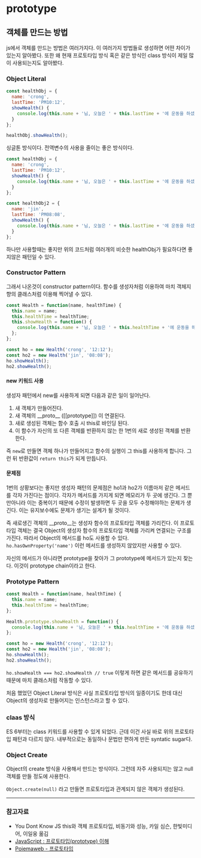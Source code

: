 # prototype

## 객체를 만드는 방법

js에서 객체를 만드는 방법은 여러가지다. 이 여러가지 방법들로 생성하면 어떤 차이가 있는지 알아봤다. 또한 왜 현재 프로토타입 방식 혹은 같은 방식인 class 방식이 제일 많이 사용되는지도 알아봤다.

### Object Literal

```js
const healthObj = {
  name: 'crong',
  lastTime: 'PM10:12',
  showHealth() {
    console.log(this.name + '님, 오늘은 ' + this.lastTime + '에 운동을 하셨네요');
  }
};

healthObj.showHealth();
```

싱글톤 방식이다. 전역변수의 사용을 줄이는 좋은 방식이다.

```js
const healthObj = {
  name: 'crong',
  lastTime: 'PM10:12',
  showHealth() {
    console.log(this.name + '님, 오늘은 ' + this.lastTime + '에 운동을 하셨네요');
  }
};

const healthObj2 = {
  name: 'jin',
  lastTime: 'PM08:08',
  showHealth() {
    console.log(this.name + '님, 오늘은 ' + this.lastTime + '에 운동을 하셨네요');
  }
};
```

하나만 사용할때는 좋지만 위의 코드처럼 여러개의 비슷한 healthObj가 필요하다면 좋지않은 패턴일 수 있다.

### Constructor Pattern

그래서 나온것이 constructor pattern이다. 함수를 생성자처럼 이용하여 마치 객체지향의 클래스처럼 이용해 찍어낼 수 있다.

```js
const Health = function(name, healthTime) {
  this.name = name;
  this.healthTime = healthTime;
  this.showHealth = function() {
    console.log(this.name + '님, 오늘은 ' + this.healthTime + '에 운동을 하셨네요');
  };
};

const ho = new Health('crong', '12:12');
const ho2 = new Health('jin', '08:08');
ho.showHealth();
ho2.showHealth();
```

#### new 키워드 사용

생성자 패턴에서 new를 사용하게 되면 다음과 같은 일이 일어난다.

1. 새 객체가 만들어진다.
2. 새 객체의 \_\_proto\_\_ (\[\[prototype\]\]) 이 연결된다.
3. 새로 생성된 객체는 함수 호출 시 this로 바인딩 된다.
4. 이 함수가 자신의 또 다른 객체를 반환하지 않는 한 1번의 새로 생성된 객체를 반환한다.

즉 `new`로 만들면 객체 하나가 만들어지고 함수의 실행이 그 this를 사용하게 합니다. 그런 뒤 반환값이 `return this`가 되게 만듭니다.

#### 문제점

1번의 상황보다는 좋지만 생성자 패턴의 문제점은 ho1과 ho2가 이름마저 같은 메서드를 각자 가진다는 점이다. 각자가 메서드를 가지게 되면 메모리가 두 곳에 생긴다. 그 뿐만아니라 이는 중복이기 때문에 수정이 발생하면 두 곳을 모두 수정해야하는 문제가 생긴다. 이는 유지보수에도 문제가 생기는 설계가 될 것이다.

즉 새로생긴 객체의 \_\_proto\_\_는 생성자 함수의 프로토타입 객체를 가리킨다. 이 프로토타입 객체는 결국 Object의 생성자 함수의 프로토타입 객체를 가리켜 연결되는 구조를 가진다. 따라서 Object의 메서드를 ho도 사용할 수 있다. `ho.hasOwnProperty('name')` 이런 메서드를 생성하지 않았지만 사용할 수 있다.

자신의 메서드가 아니라면 prototype을 찾아가 그 prototype에 메서드가 있는지 찾는다. 이것이 prototype chain이라고 한다.

### Prototype Pattern

```js
const Health = function(name, healthTime) {
  this.name = name;
  this.healthTime = healthTime;
};

Health.prototype.showHealth = function() {
  console.log(this.name + '님, 오늘은 ' + this.healthTime + '에 운동을 하셨네요');
};

const ho = new Health('crong', '12:12');
const ho2 = new Health('jin', '08:08');
ho.showHealth();
ho2.showHealth();
```

`ho.showHealth === ho2.showHealth // true` 이렇게 하면 같은 메서드를 공유하기 때문에 마치 클래스처럼 작동할 수 있다.

처음 했었던 Object Literal 방식은 사실 프로토타입 방식의 일종이기도 한데 대신 Object의 생성자로 만들어지는 인스턴스라고 할 수 있다.

### claas 방식

ES 6부터는 class 키워드를 사용할 수 있게 되었다. 근데 이건 사실 바로 위의 프로토타입 패턴과 다르지 않다. 내부적으로는 동일하나 문법만 편하게 만든 syntatic sugar다.

### Object Create

Object의 create 방식을 사용해서 만드는 방식이다. 그런데 자주 사용되지는 않고 null 객체를 만들 정도에 사용한다.

`Object.create(null)` 라고 만들면 프로토타입과 관계되지 않은 객체가 생성된다.

---

### 참고자료

- You Dont Know JS this와 객체 프로토타입, 비동기와 성능, 카일 심슨, 한빛미디어, 이일웅 옮김
- [JavaScript : 프로토타입(prototype) 이해](http://www.nextree.co.kr/p7323/)
- [Poiemaweb - 프로토타입](https://poiemaweb.com/js-prototype)
